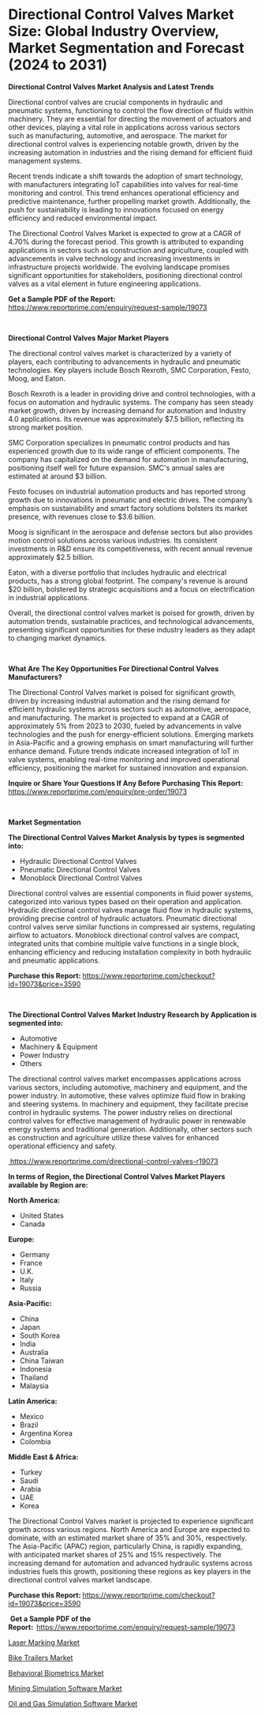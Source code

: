<p><h1>Directional Control Valves Market Size: Global Industry Overview, Market Segmentation and Forecast (2024 to 2031)</h1></p><p><strong>Directional Control Valves Market Analysis and Latest Trends</strong></p>
<p><p>Directional control valves are crucial components in hydraulic and pneumatic systems, functioning to control the flow direction of fluids within machinery. They are essential for directing the movement of actuators and other devices, playing a vital role in applications across various sectors such as manufacturing, automotive, and aerospace. The market for directional control valves is experiencing notable growth, driven by the increasing automation in industries and the rising demand for efficient fluid management systems.</p><p>Recent trends indicate a shift towards the adoption of smart technology, with manufacturers integrating IoT capabilities into valves for real-time monitoring and control. This trend enhances operational efficiency and predictive maintenance, further propelling market growth. Additionally, the push for sustainability is leading to innovations focused on energy efficiency and reduced environmental impact.</p><p>The Directional Control Valves Market is expected to grow at a CAGR of 4.70% during the forecast period. This growth is attributed to expanding applications in sectors such as construction and agriculture, coupled with advancements in valve technology and increasing investments in infrastructure projects worldwide. The evolving landscape promises significant opportunities for stakeholders, positioning directional control valves as a vital element in future engineering applications.</p></p>
<p><strong>Get a Sample PDF of the Report:&nbsp;</strong> <a href="https://www.reportprime.com/enquiry/request-sample/19073?utm_campaign=1091&utm_medium=2&utm_source=Github&utm_content=ia&utm_term=22112024&utm_id=directional-control-valves">https://www.reportprime.com/enquiry/request-sample/19073</a></p>
<p>&nbsp;</p>
<p><strong>Directional Control Valves Major Market Players</strong></p>
<p><p>The directional control valves market is characterized by a variety of players, each contributing to advancements in hydraulic and pneumatic technologies. Key players include Bosch Rexroth, SMC Corporation, Festo, Moog, and Eaton. </p><p>Bosch Rexroth is a leader in providing drive and control technologies, with a focus on automation and hydraulic systems. The company has seen steady market growth, driven by increasing demand for automation and Industry 4.0 applications. Its revenue was approximately $7.5 billion, reflecting its strong market position.</p><p>SMC Corporation specializes in pneumatic control products and has experienced growth due to its wide range of efficient components. The company has capitalized on the demand for automation in manufacturing, positioning itself well for future expansion. SMC's annual sales are estimated at around $3 billion.</p><p>Festo focuses on industrial automation products and has reported strong growth due to innovations in pneumatic and electric drives. The company’s emphasis on sustainability and smart factory solutions bolsters its market presence, with revenues close to $3.6 billion.</p><p>Moog is significant in the aerospace and defense sectors but also provides motion control solutions across various industries. Its consistent investments in R&D ensure its competitiveness, with recent annual revenue approximately $2.5 billion.</p><p>Eaton, with a diverse portfolio that includes hydraulic and electrical products, has a strong global footprint. The company's revenue is around $20 billion, bolstered by strategic acquisitions and a focus on electrification in industrial applications.</p><p>Overall, the directional control valves market is poised for growth, driven by automation trends, sustainable practices, and technological advancements, presenting significant opportunities for these industry leaders as they adapt to changing market dynamics.</p></p>
<p>&nbsp;</p>
<p><strong>What Are The Key Opportunities For Directional Control Valves Manufacturers?</strong></p>
<p><p>The Directional Control Valves market is poised for significant growth, driven by increasing industrial automation and the rising demand for efficient hydraulic systems across sectors such as automotive, aerospace, and manufacturing. The market is projected to expand at a CAGR of approximately 5% from 2023 to 2030, fueled by advancements in valve technologies and the push for energy-efficient solutions. Emerging markets in Asia-Pacific and a growing emphasis on smart manufacturing will further enhance demand. Future trends indicate increased integration of IoT in valve systems, enabling real-time monitoring and improved operational efficiency, positioning the market for sustained innovation and expansion.</p></p>
<p><strong>Inquire or Share Your Questions If Any Before Purchasing This Report:</strong> <a href="https://www.reportprime.com/enquiry/pre-order/19073?utm_campaign=1091&utm_medium=2&utm_source=Github&utm_content=ia&utm_term=22112024&utm_id=directional-control-valves">https://www.reportprime.com/enquiry/pre-order/19073</a></p>
<p>&nbsp;</p>
<p><strong>Market Segmentation</strong></p>
<p><strong>The Directional Control Valves Market Analysis by types is segmented into:</strong></p>
<p><ul><li>Hydraulic Directional Control Valves</li><li>Pneumatic Directional Control Valves</li><li>Monoblock Directional Control Valves</li></ul></p>
<p><p>Directional control valves are essential components in fluid power systems, categorized into various types based on their operation and application. Hydraulic directional control valves manage fluid flow in hydraulic systems, providing precise control of hydraulic actuators. Pneumatic directional control valves serve similar functions in compressed air systems, regulating airflow to actuators. Monoblock directional control valves are compact, integrated units that combine multiple valve functions in a single block, enhancing efficiency and reducing installation complexity in both hydraulic and pneumatic applications.</p></p>
<p><strong>Purchase this Report:&nbsp;</strong><a href="https://www.reportprime.com/checkout?id=19073&price=3590&utm_campaign=1091&utm_medium=2&utm_source=Github&utm_content=ia&utm_term=22112024&utm_id=directional-control-valves">https://www.reportprime.com/checkout?id=19073&price=3590</a></p>
<p>&nbsp;</p>
<p><strong>The Directional Control Valves Market Industry Research by Application is segmented into:</strong></p>
<p><ul><li>Automotive</li><li>Machinery & Equipment</li><li>Power Industry</li><li>Others</li></ul></p>
<p><p>The directional control valves market encompasses applications across various sectors, including automotive, machinery and equipment, and the power industry. In automotive, these valves optimize fluid flow in braking and steering systems. In machinery and equipment, they facilitate precise control in hydraulic systems. The power industry relies on directional control valves for effective management of hydraulic power in renewable energy systems and traditional generation. Additionally, other sectors such as construction and agriculture utilize these valves for enhanced operational efficiency and safety.</p></p>
<p><a href="https://www.reportprime.com/directional-control-valves-r19073?utm_campaign=1091&utm_medium=2&utm_source=Github&utm_content=ia&utm_term=22112024&utm_id=directional-control-valves">&nbsp;https://www.reportprime.com/directional-control-valves-r19073</a></p>
<p><strong>In terms of Region, the Directional Control Valves Market Players available by Region are:</strong></p>
<p>
    <p> <strong> North America: </strong>
        <ul>
            <li>United States</li>
            <li>Canada</li>
        </ul>
        </p> 
    <p> <strong> Europe: </strong>
        <ul>
            <li>Germany</li>
            <li>France</li>
            <li>U.K.</li>
            <li>Italy</li>
            <li>Russia</li>
        </ul>
        </p> 
    <p> <strong> Asia-Pacific: </strong>
        <ul>
            <li>China</li>
            <li>Japan</li>
            <li>South Korea</li>
            <li>India</li>
            <li>Australia</li>
            <li>China Taiwan</li>
            <li>Indonesia</li>
            <li>Thailand</li>
            <li>Malaysia</li>
        </ul>
        </p> 
    <p> <strong> Latin America: </strong>
        <ul>
            <li>Mexico</li>
            <li>Brazil</li>
            <li>Argentina Korea</li>
            <li>Colombia</li>
        </ul>
        </p> 
    <p> <strong> Middle East & Africa: </strong>
        <ul>
            <li>Turkey</li>
            <li>Saudi</li>
            <li>Arabia</li>
            <li>UAE</li>
            <li>Korea</li>
        </ul>
    </p>
    </p>
<p><p>The Directional Control Valves market is projected to experience significant growth across various regions. North America and Europe are expected to dominate, with an estimated market share of 35% and 30%, respectively. The Asia-Pacific (APAC) region, particularly China, is rapidly expanding, with anticipated market shares of 25% and 15% respectively. The increasing demand for automation and advanced hydraulic systems across industries fuels this growth, positioning these regions as key players in the directional control valves market landscape.</p></p>
<p><strong>Purchase this Report: </strong><a href="https://www.reportprime.com/checkout?id=19073&price=3590&utm_campaign=1091&utm_medium=2&utm_source=Github&utm_content=ia&utm_term=22112024&utm_id=directional-control-valves">https://www.reportprime.com/checkout?id=19073&price=3590</a></p>
<p>&nbsp;<strong>Get a Sample PDF of the Report:&nbsp;&nbsp;</strong><a href="https://www.reportprime.com/enquiry/request-sample/19073?utm_campaign=1091&utm_medium=2&utm_source=Github&utm_content=ia&utm_term=22112024&utm_id=directional-control-valves">https://www.reportprime.com/enquiry/request-sample/19073</a></p>
<p><strong></strong></p>
<p><p><a href="https://issuu.com/reportprime-2/docs/laser-marking-market-size-2030.pptx_579cdd65fa3587?utm_campaign=1091&utm_medium=2&utm_source=Github&utm_content=ia&utm_term=22112024&utm_id=directional-control-valves">Laser Marking Market</a></p><p><a href="https://github.com/MariaWashington76/Market-Research-Report-List-1/blob/main/bike-trailers-market.md?utm_campaign=1091&utm_medium=2&utm_source=Github&utm_content=ia&utm_term=22112024&utm_id=directional-control-valves">Bike Trailers Market</a></p><p><a href="https://issuu.com/reportprime-2/docs/behavioral-biometrics-market-size-2_a38bafe6d99964?utm_campaign=1091&utm_medium=2&utm_source=Github&utm_content=ia&utm_term=22112024&utm_id=directional-control-valves">Behavioral Biometrics Market</a></p><p><a href="https://www.linkedin.com/pulse/mining-simulation-software-market-trend-expected-grow-qneyc?utm_campaign=1091&utm_medium=2&utm_source=Github&utm_content=ia&utm_term=22112024&utm_id=directional-control-valves">Mining Simulation Software Market</a></p><p><a href="https://www.linkedin.com/pulse/understanding-surging-oil-gas-simulation-software-market-5lyjc?utm_campaign=1091&utm_medium=2&utm_source=Github&utm_content=ia&utm_term=22112024&utm_id=directional-control-valves">Oil and Gas Simulation Software Market</a></p></p>